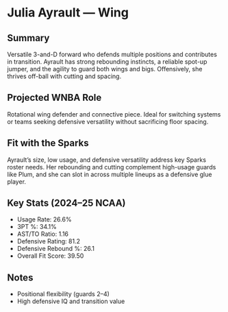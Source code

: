 # Julia Ayrault — Wing

## Summary

Versatile 3-and-D forward who defends multiple positions and contributes in transition. Ayrault has strong rebounding instincts, a reliable spot-up jumper, and the agility to guard both wings and bigs. Offensively, she thrives off-ball with cutting and spacing.

## Projected WNBA Role

Rotational wing defender and connective piece. Ideal for switching systems or teams seeking defensive versatility without sacrificing floor spacing.

## Fit with the Sparks

Ayrault’s size, low usage, and defensive versatility address key Sparks roster needs. Her rebounding and cutting complement high-usage guards like Plum, and she can slot in across multiple lineups as a defensive glue player.

## Key Stats (2024–25 NCAA)

- Usage Rate: 26.6%  
- 3PT %: 34.1%  
- AST/TO Ratio: 1.16  
- Defensive Rating: 81.2  
- Defensive Rebound %: 26.1  
- Overall Fit Score: 39.50

## Notes

- Positional flexibility (guards 2–4)  
- High defensive IQ and transition value
